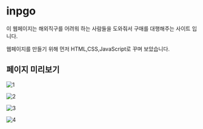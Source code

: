 # inpgo
이 웹페이지는 해외직구를 어려워 하는 사람들을 도와줘서 구매를 대행해주는 사이트 입니다.  
  
웹페이지를 만들기 위해 먼저 HTML,CSS,JavaScript로 꾸며 보았습니다.

## 페이지 미리보기

![1](https://user-images.githubusercontent.com/60025666/72663903-fb7cdd80-3a3a-11ea-8f76-15fb0ef2d4cb.png)
  
![2](https://user-images.githubusercontent.com/60025666/72663904-fb7cdd80-3a3a-11ea-9350-ac1c5ff9be5f.png)
  
![3](https://user-images.githubusercontent.com/60025666/72663905-fb7cdd80-3a3a-11ea-921d-37de0a1266f8.png)
  
![4](https://user-images.githubusercontent.com/60025666/72663906-fc157400-3a3a-11ea-8aac-ccb70a072a3f.png)

